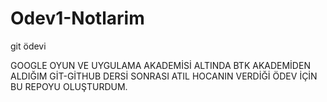 # Odev1-Notlarim
git ödevi

GOOGLE OYUN VE UYGULAMA AKADEMİSİ ALTINDA BTK AKADEMİDEN ALDIĞIM GİT-GİTHUB DERSİ SONRASI
ATIL HOCANIN VERDİĞİ ÖDEV İÇİN BU REPOYU OLUŞTURDUM.
